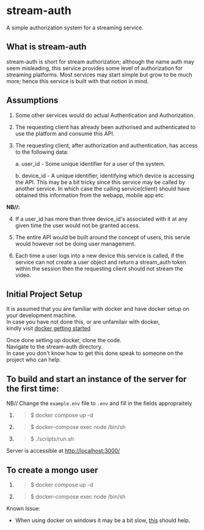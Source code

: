 # stream-auth

A simple authorization system for a streaming service. 

## What is stream-auth

stream-auth is short for stream authorization; although the name auth may seem misleading, this service provides some level of authorization for streaming platforms. Most services may start simple but grow to be much more; hence this service is built with that notion in mind.

## Assumptions

1. Some other services would do actual Authentication and Authorization.

2. The requesting client has already been authorised and authenticated to use the platform and consume this API.

3. The requesting client, after authorization and authentication, has access to the following data:

    a. user_id - Some unique identifier for a user of the system.

    b. device_id - A unique identifier, identifying which device is accessing the API. This may be a bit tricky since this service may be called by another service. In which case the calling service(client) should have obtained this information from the webapp, mobile app etc. 

**NB//:**

4. If a user_id has more than three device_id's associated with it at any given time the user would not be granted access.

5. The entire API would be built around the concept of users, this servie would however not be doing user management.

6. Each time a user logs into a new device this service is called, if the service can not create a user object and return a stream_auth token within the session then the requesting client should not stream the video.


## Initial Project Setup

It is assumed that you are familiar with docker and have docker setup on your development machine.  
In case you have not done this, or are unfamilair with docker,  
kindly visit [docker getting started](https://docs.docker.com/get-started/)

Once done setting up docker, clone the code.  
Navigate to the stream-auth directory.  
In case you don't know how to get this done speak to someone on the project who can help.


## To build and start an instance of the server for the first time:

NB// Change the `example.env` file to `.env` and fill in the fields appropraitely

1. > $ docker compose up -d
2. > $ docker-compose exec node /bin/sh
3. > $ ./scripts/run.sh

Server is accessible at [http://localhost:3000/](http://localhost:3000/)

## To create a mongo user 

1. > $ docker compose up -d
2. > $ docker-compose exec node /bin/sh


Known Issue:

* When using docker on windows it may be a bit slow, [this](https://www.createit.com/blog/make-docker-on-windows-fast-again-2022/) should help.